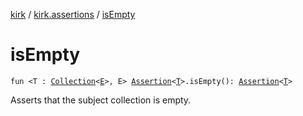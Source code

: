 [kirk](../index.md) / [kirk.assertions](index.md) / [isEmpty](./is-empty.md)

# isEmpty

`fun <T : `[`Collection`](https://kotlinlang.org/api/latest/jvm/stdlib/kotlin.collections/-collection/index.html)`<`[`E`](is-empty.md#E)`>, E> `[`Assertion`](../kirk.api/-assertion/index.md)`<`[`T`](is-empty.md#T)`>.isEmpty(): `[`Assertion`](../kirk.api/-assertion/index.md)`<`[`T`](is-empty.md#T)`>`

Asserts that the subject collection is empty.

